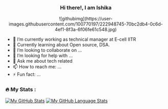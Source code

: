 ###     <div align='center'>                                           Hi there!, I am Ishika                                </div>                                          
 <div align='center'>   ![githubimg](https://user-images.githubusercontent.com/100770197/222948745-70bc2db4-0c6d-4ef1-8f3a-6f06fe61c548.jpg)          </div>  
<!-- **I-shika/I-shika** is a ✨ _special_ ✨ repository because its `README.md` (this file) appears on your  -->
             


- 🔭 I’m currently working as technical manager at E-cell IITR
- 🌱 Currently learning about Open source, DSA.
- 👯 I’m looking to collaborate on ...
- 🤔 I’m looking for help with ...
- 💬 Ask me about tech related
- 📫 How to reach me: ...
- ⚡ Fun fact: ...


### :fire: My Stats :

[![My GitHub Stats](https://github-readme-stats.vercel.app/api/?username=I-shika&count_private=true&theme=tokyonight&showicons=true)]()
[![My GitHub Language Stats](https://github-readme-stats.vercel.app/api/top-langs/?username=I-shika&langs_count=5&theme=tokyonight)]()



